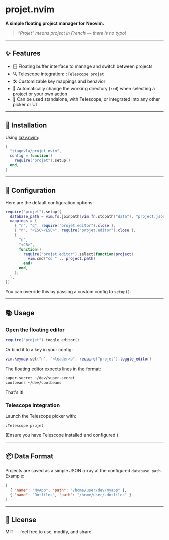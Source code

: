 # projet.nvim

**A simple floating project manager for Neovim.**  
> _“Projet” means project in French — there is no typo!_

---

## ✨ Features

- 🪟 Floating buffer interface to manage and switch between projects
- 🔍 Telescope integration: `:Telescope projet`
- 🛠️ Customizable key mappings and behavior
- 📁 Automatically change the working directory (`:cd`) when selecting a project or your own action
- 🧩 Can be used standalone, with Telescope, or integrated into any other picker or UI

---

## 🚀 Installation

Using [lazy.nvim](https://github.com/folke/lazy.nvim):

```lua
{
  "tiagovla/projet.nvim",
  config = function()
    require("projet").setup()
  end,
}
```

---

## 🔧 Configuration

Here are the default configuration options:

```lua
require("projet").setup({
  database_path = vim.fs.joinpath(vim.fn.stdpath("data"), "project.json"),
  mappings = {
    { "n", "q", require("projet.editor").close },
    { "n", "<ESC><ESC>", require("projet.editor").close },
    {
      "n",
      "<CR>",
      function()
        require("projet.editor").select(function(project)
          vim.cmd("cd " .. project.path)
        end)
      end,
    },
  },
})
```

You can override this by passing a custom config to `setup()`.

---

## 📚 Usage

### Open the floating editor

```lua
require("projet").toggle_editor()
```

Or bind it to a key in your config:

```lua
vim.keymap.set("n", "<leader>p", require("projet").toggle_editor)
```
The floating editor expects lines in the format:
```txt
super-secret ~/dev/super-secret
coolbeans ~/dev/coolbeans
```
That's it!

### Telescope Integration

Launch the Telescope picker with:

```vim
:Telescope projet
```

(Ensure you have Telescope installed and configured.)

---

## 📦 Data Format

Projects are saved as a simple JSON array at the configured `database_path`.  
Example:

```json
[
  { "name": "MyApp", "path": "/home/user/dev/myapp" },
  { "name": "Dotfiles", "path": "/home/user/.dotfiles" }
]
```

---

## 📝 License

MIT — feel free to use, modify, and share.
